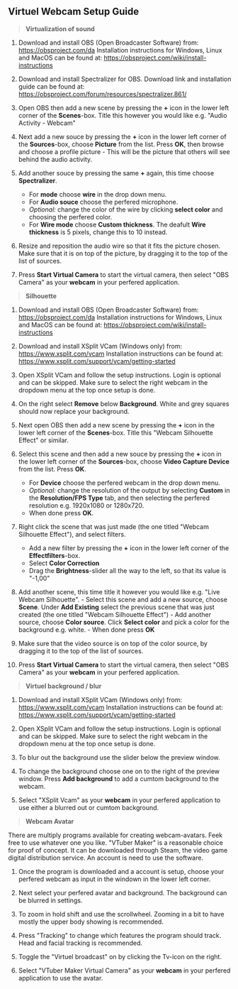 ## Virtuel Webcam Setup Guide

> **Virtualization of sound**
 1. Download and install OBS (Open Broadcaster Software) from: https://obsproject.com/da
 	Installation instructions for Windows, Linux and MacOS can be found at: https://obsproject.com/wiki/install-instructions
 
 2. Download and install Spectralizer for OBS. Download link and installation guide can be found at: https://obsproject.com/forum/resources/spectralizer.861/
 3. Open OBS then add a new scene by pressing the **+** icon in the lower left corner of the **Scenes**-box. Title this however you would like e.g. "Audio Activity - Webcam"
 4. Next add a new souce by pressing the **+** icon in the lower left corner of the **Sources**-box, choose **Picture** from the list. Press **OK**, then browse and choose a profile picture - This will be the picture that others will see behind the audio activity.
 5.  Add another souce by pressing the same **+**  again, this time choose **Spectralizer**. 
	 - For **mode** choose **wire** in the drop down menu.
	 - For **Audio souce** choose the perfered microphone.
	 - _Optional:_ change the color of the wire by clicking **select color** and choosing the perfered color.
	 - For **Wire mode** choose **Custom thickness**. The deafult **Wire thickness** is 5 pixels, change this to 10 instead.
 6. Resize and reposition the audio wire so that it fits the picture chosen. Make sure that it is on top of the picture, by dragging it to the top of the list of sources. 
 7. Press **Start Virtual Camera** to start the virtual camera, then select "OBS Camera" as your **webcam** in your perfered application.
 > **Silhouette**
 
 1. Download and install OBS (Open Broadcaster Software) from: https://obsproject.com/da
	Installation instructions for Windows, Linux and MacOS can be found at: https://obsproject.com/wiki/install-instructions
 
 2. Download and install XSplit VCam (Windows only) from: https://www.xsplit.com/vcam
 Installation instructions can be found at: https://www.xsplit.com/support/vcam/getting-started
 3. Open XSplit VCam and follow the setup instructions. Login is optional and can be skipped. Make sure to select the right webcam in the dropdown menu at the top once setup is done.
 4. On the right select **Remove** below **Background**. White and grey squares should now replace your background.
 5. Next open OBS then add a new scene by pressing the **+** icon in the lower left corner of the **Scenes**-box. Title this "Webcam Silhouette Effect" or similar.
 6. Select this scene and then add a new souce by pressing the **+** icon in the lower left corner of the **Sources**-box, choose **Video Capture Device** from the list. Press **OK**.
	 - For **Device** choose the perfered webcam in the drop down menu.
	 -  _Optional:_ change the resolution of the output by selecting **Custom** in the **Resolution/FPS Type** tab, and then selecting the perfered resolution e.g. 1920x1080 or 1280x720.
	 - When done press **OK**.
 7.  Right click the scene that was just made (the one titled "Webcam Silhouette Effect"), and select filters.
		- Add a new filter by pressing the **+** icon in the lower left corner of the **Effectfilters**-box.
		- Select **Color Correction**
		- Drag the **Brightness**-slider all the way to the left, so that its value is "-1,00"
 8. Add another scene, this time title it however you would like e.g. "Live Webcam Silhouette".
		- Select this scene and add a new source, choose **Scene**. Under **Add Existing** select the previous scene that was just created (the one titled "Webcam Silhouette Effect")
		- Add another source, choose **Color source**. Click **Select color** and pick a color for the background e.g. white.
		- When done press **OK**
 9. Make sure that the video source  is on top of the color source, by dragging it to the top of the list of sources.
 10.  Press **Start Virtual Camera** to start the virtual camera, then select "OBS Camera" as your **webcam** in your perfered application.
 > **Virtuel background / blur**
 1. Download and install XSplit VCam (Windows only) from: https://www.xsplit.com/vcam
Installation instructions can be found at: https://www.xsplit.com/support/vcam/getting-started

 2. Open XSplit VCam and follow the setup instructions. Login is optional and can be skipped. Make sure to select the right webcam in the dropdown menu at the top once setup is done.

 3. To blur out the background use the slider below the preview window.

 4. To change the background choose one on to the right of the preview window. Press **Add background** to add a cumtom background to the webcam.

 5. Select "XSplit Vcam" as your **webcam** in your perfered application to use either a blurred out or cumtom background.
  > **Webcam Avatar**
 
 There are multiply programs available for creating webcam-avatars. Feek free to use whatever one you like.
 "VTuber Maker" is a reasonable choice for proof of concept. It can be  downloaded through Steam, the video game digital distribution service. An account is need to use the software.

 1. Once the program is downloaded and a account is setup, choose your perfered webcam as input in the windown in the lower left corner.

 2. Next select your perfered avatar and background. The background can be blurred in settings.

 3. To zoom in hold shift and use the scrollwheel. Zooming in a bit to have mostly the upper body showing is recommended.

 4. Press "Tracking" to change which features the program should track. Head and facial tracking is recommended.

 5. Toggle the "Virtuel broadcast" on by clicking the Tv-icon on the right. 
 
 6. Select "VTuber Maker Virtual Camera" as your **webcam** in your perfered application to use the avatar.
